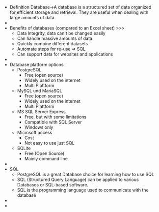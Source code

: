 - Definition Database→A database is a structured set of data organized for efficient storage and retrieval. They are useful when dealing with large amounts of data.
- 
- Benefits of databases (compared to an Excel sheet) >>>
    - Data Integrity, data can't be changed easily
    - Can handle massive amounts of data
    - Quickly combine different datasets
    - Automate steps for re-use ⇒ SQL
    - Can support data for websites and applications
- 
- Database platform options
    - PostgreSQL
        - Free (open source)
        - Widely used on the internet
        - Multi Plattform
    - MySQL und MariaSQL
        - Free (open source)
        - Widely used on the internet
        - Multi Plattform
    - MS SQL Server Express
        - Free, but with some limitations
        - Compatible with SQL Server
        - Windows only
    - Microsoft access
        - Cost
        - Not easy to use just SQL
    - SQLite
        - Free (Open Source)
        - Mainly command line
- 
- SQL
    - PostgreSQL is a great Database choice for learning how to use SQL
    - SQL (Structured Query Language) can be applied to various Databases or SQL-based software.
    - SQL is the programming language used to communicate with the database
- 
- 
